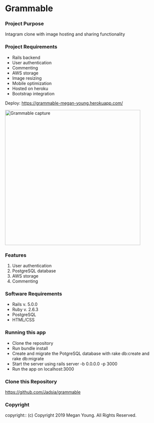 # Grammable

### Project Purpose

Intagram clone with image hosting and sharing functionality

### Project Requirements

* Rails backend
* User authentication
* Commenting
* AWS storage
* Image resizing
* Mobile optimization
* Hosted on heroku
* Bootstrap integration


Deploy: https://grammable-megan-young.herokuapp.com/

<img width="445" alt="Grammable capture" src="https://user-images.githubusercontent.com/48420271/67200561-f74c1000-f3b8-11e9-8a9e-59d8a12d54b0.PNG">
 
### Features

1. User authentication
2. PostgreSQL database
3. AWS storage
4. Commenting
 
### Software Requirements
 
* Rails v. 5.0.0
* Ruby v. 2.6.3
* PostgreSQL
* HTML/CSS
 
### Running this app

* Clone the repository
* Run bundle install
* Create and migrate the PotgreSQL database with rake db:create and rake db:migrate
* Start the server using rails server -b 0.0.0.0 -p 3000
* Run the app on localhost:3000
 
### Clone this Repository

https://github.com/Jadsia/grammable
 
### Copyright
copyright:: (c) Copyright 2019 Megan Young. All Rights Reserved.


